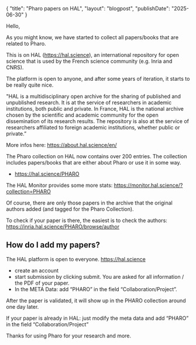 {
"title": "Pharo papers on HAL",
"layout": "blogpost",
"publishDate": "2025-06-30"
}


Hello,

As you might know, we have started to collect all papers/books that are related to Pharo.

This is on HAL (https://hal.science), an international repository for open science that is used by the French science community (e.g. Inria and CNRS).

The platform is open to anyone, and after some years of iteration, it starts to be really quite nice.

"HAL is a multidisciplinary open archive for the sharing of published and unpublished research. It is at the service of researchers in academic institutions, both public and private. In France, HAL is the national archive chosen by the scientific and academic community for the open dissemination of its research results. The repository is also at the service of researchers affiliated to foreign academic institutions, whether public or private.”
	
More infos here: https://about.hal.science/en/

The Pharo collection on HAL now contains over 200 entries. The collection includes papers/books that are either about Pharo or use it in some way.

- https://hal.science/PHARO

The HAL Monitor provides some more stats: https://monitor.hal.science/?collection=PHARO

Of course, there are only those papers in the archive that the original authors added (and tagged for the Pharo Collection).

To check if your paper is there, the easiest is to check the authors: https://inria.hal.science/PHARO/browse/author

## How do I add my papers?

The HAL platform is open to everyone. https://hal.science

- create an account
- start submission by clicking submit.
You are asked for all information / the PDF of your paper.
- In the META Data: add “PHARO” in the field “Collaboration/Project”.

After the paper is validated, it will show up in the PHARO collection around one day later.

If your paper is already in HAL: just modify the meta data and add “PHARO” in the field “Collaboration/Project”


Thanks for using Pharo for your research and more.